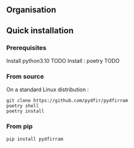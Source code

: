 ## Organisation

## Quick installation

### Prerequisites 
Install python3.10
TODO
Install : poetry 
TODO

### From source
On a standard Linux distribution :
```shell
git clone https://github.com/pydfir/pydfirram
poetry shell
poetry install
```
### From pip

```shell
pip install pydfirram
```
